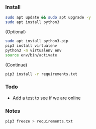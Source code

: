 ### Install

```bash
sudo apt update && sudo apt upgrade -y
sudo apt install python3 
```

(Optional)

```bash
sudo apt install python3-pip
pip3 install virtualenv
python3 -m virtualenv env
source env/bin/activate
```

(Continue)

```bash
pip3 install -r requirements.txt 
```


### Todo
- Add a test to see if we are online


### Notes 
```bash
pip3 freeze > requirements.txt
```
